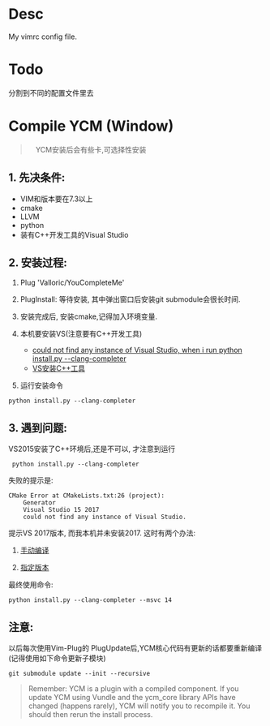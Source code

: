 # Desc
My vimrc config file.

# Todo 
分割到不同的配置文件里去

# Compile YCM (Window)
>　YCM安装后会有些卡,可选择性安装
 
## 1. 先决条件: 
* VIM和版本要在7.3以上
* cmake
* LLVM
* python 
* 装有C++开发工具的Visual Studio
## 2. 安装过程:
1) Plug 'Valloric/YouCompleteMe'
2) PlugInstall: 等待安装, 其中弹出窗口后安装git submodule会很长时间.
3) 安装完成后, 安装cmake,记得加入环境变量.
4) 本机要安装VS(注意要有C++开发工具)

    * [could not find any instance of Visual Studio, when i run python install.py --clang-completer](https://github.com/Valloric/YouCompleteMe/issues/2945)
    * [VS安装C++工具](https://wenku.baidu.com/view/08b294a733687e21ae45a9db.html)
5) 运行安装命令
```shell
python install.py --clang-completer
```
## 3. 遇到问题:
VS2015安装了C++环境后,还是不可以, 才注意到运行
``` shell
 python install.py --clang-completer
```
失败的提示是:
```shell
CMake Error at CMakeLists.txt:26 (project):
    Generator
    Visual Studio 15 2017
    could not find any instance of Visual Studio.
```  
提示VS 2017版本, 而我本机并未安装2017. 这时有两个办法:
1. [手动编译](https://github.com/Valloric/YouCompleteMe#full-installation-guide)

2. [指定版本](https://github.com/Valloric/YouCompleteMe#windows)

最终使用命令:
```shell
python install.py --clang-completer --msvc 14
```

## 注意:
以后每次使用Vim-Plug的 PlugUpdate后,YCM核心代码有更新的话都要重新编译(记得使用如下命令更新子模块)
```shell
git submodule update --init --recursive
```
> Remember: YCM is a plugin with a compiled component. If you update YCM using Vundle and the ycm_core library APIs have changed (happens rarely), YCM will notify you to recompile it. You should then rerun the install process. 
